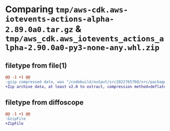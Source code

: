 # Comparing `tmp/aws-cdk.aws-iotevents-actions-alpha-2.89.0a0.tar.gz` & `tmp/aws_cdk.aws_iotevents_actions_alpha-2.90.0a0-py3-none-any.whl.zip`

## filetype from file(1)

```diff
@@ -1 +1 @@
-gzip compressed data, was "/codebuild/output/src2022765760/src/packages/@aws-cdk/aws-iotevents-actions-alpha/dist/python/aws-cdk.aws-iotevents-actions-alp", last modified: Fri Jul 28 22:06:01 2023, max compression
+Zip archive data, at least v2.0 to extract, compression method=deflate
```

## filetype from diffoscope

```diff
@@ -1 +1 @@
-GzipFile
+ZipFile
```

